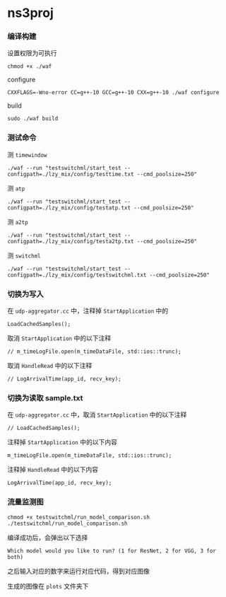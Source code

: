 # ns3proj

### 编译构建
设置权限为可执行
```
chmod +x ./waf
```
configure
```
CXXFLAGS=-Wno-error CC=g++-10 GCC=g++-10 CXX=g++-10 ./waf configure
```
build
```
sudo ./waf build
```

### 测试命令
测 `timewindow`
```
./waf --run "testswitchml/start_test --configpath=./lzy_mix/config/testtime.txt --cmd_poolsize=250"
```

测 `atp`
```
./waf --run "testswitchml/start_test --configpath=./lzy_mix/config/testatp.txt --cmd_poolsize=250"
```

测 `a2tp`
```
./waf --run "testswitchml/start_test --configpath=./lzy_mix/config/testa2tp.txt --cmd_poolsize=250"
```

测 `switchml`
```
./waf --run "testswitchml/start_test --configpath=./lzy_mix/config/testswitchml.txt --cmd_poolsize=250"
```

### 切换为写入
在 `udp-aggregator.cc` 中，注释掉 `StartApplication` 中的
```
LoadCachedSamples();
```
取消 `StartApplication` 中的以下注释 
```
// m_timeLogFile.open(m_timeDataFile, std::ios::trunc);
```
取消 `HandleRead` 中的以下注释 
```
// LogArrivalTime(app_id, recv_key);  
```

### 切换为读取 sample.txt
在 `udp-aggregator.cc` 中，取消 `StartApplication` 中的以下注释
```
// LoadCachedSamples();
```
注释掉 `StartApplication` 中的以下内容
```
m_timeLogFile.open(m_timeDataFile, std::ios::trunc);
```
注释掉 `HandleRead` 中的以下内容 
```
LogArrivalTime(app_id, recv_key);  
```

### 流量监测图
```
chmod +x testswitchml/run_model_comparison.sh
./testswitchml/run_model_comparison.sh
```
编译成功后，会弹出以下选择
```
Which model would you like to run? (1 for ResNet, 2 for VGG, 3 for both)
```
之后输入对应的数字来运行对应代码，得到对应图像

生成的图像在 `plots` 文件夹下